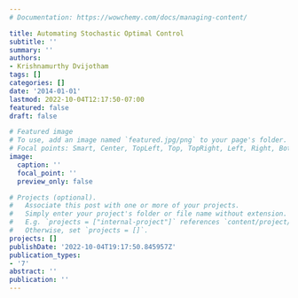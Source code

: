 ```yaml
---
# Documentation: https://wowchemy.com/docs/managing-content/

title: Automating Stochastic Optimal Control
subtitle: ''
summary: ''
authors:
- Krishnamurthy Dvijotham
tags: []
categories: []
date: '2014-01-01'
lastmod: 2022-10-04T12:17:50-07:00
featured: false
draft: false

# Featured image
# To use, add an image named `featured.jpg/png` to your page's folder.
# Focal points: Smart, Center, TopLeft, Top, TopRight, Left, Right, BottomLeft, Bottom, BottomRight.
image:
  caption: ''
  focal_point: ''
  preview_only: false

# Projects (optional).
#   Associate this post with one or more of your projects.
#   Simply enter your project's folder or file name without extension.
#   E.g. `projects = ["internal-project"]` references `content/project/deep-learning/index.md`.
#   Otherwise, set `projects = []`.
projects: []
publishDate: '2022-10-04T19:17:50.845957Z'
publication_types:
- '7'
abstract: ''
publication: ''
---
```

